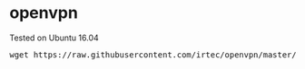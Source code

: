 # openvpn
Tested on Ubuntu 16.04
<pre>wget https://raw.githubusercontent.com/irtec/openvpn/master/openvpn-install.sh -O openvpn-install.sh && bash openvpn-install.sh</pre>
